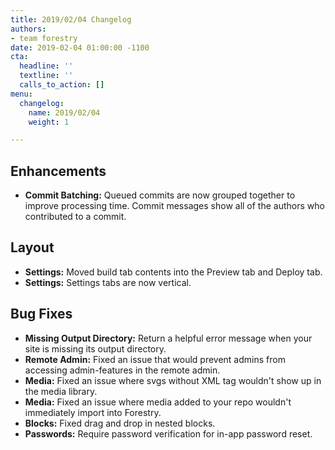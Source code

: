 ```yaml
---
title: 2019/02/04 Changelog
authors:
- team forestry
date: 2019-02-04 01:00:00 -1100
cta:
  headline: ''
  textline: ''
  calls_to_action: []
menu:
  changelog:
    name: 2019/02/04
    weight: 1

---
```

## Enhancements

* **Commit Batching:** Queued commits are now grouped together to improve processing time. Commit messages show all of the authors who contributed to a commit.

## Layout

* **Settings:** Moved build tab contents into the Preview tab and Deploy tab.
* **Settings:** Settings tabs are now vertical.

## Bug Fixes

* **Missing Output Directory:**  Return a helpful error message when your site is missing its output directory.
* **Remote Admin:** Fixed an issue that would prevent admins from accessing admin-features in the remote admin.
* **Media:** Fixed an issue where svgs without XML tag wouldn't show up in the media library.
* **Media:** Fixed an issue where media added to your repo wouldn't immediately import into Forestry.
* **Blocks:** Fixed drag and drop in nested blocks.
* **Passwords:** Require password verification for in-app password reset.